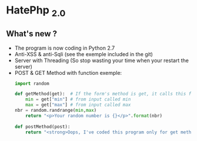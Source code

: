 # HatePhp <sub>2.0</sub>



## What's new ?
* The program is now coding in Python 2.7
* Anti-XSS & anti-Sqli (see the exemple included in the git)
* Server with Threading (So stop wasting your time when your restart the server)
* POST & GET Method with function exemple:
	```python
    import random
    
    def getMethod(get):  # If the form's method is get, it calls this function
 		min = get["min"] # from input called min	
		max = get["max"] # from input called max
   	nbr = random.randrange(min,max)
        return "<p>Your random number is {}</p>".format(nbr)
        
    def postMethod(post):
    	return "<strong>Oops, I've coded this program only for get method</strong>"
	```
    
